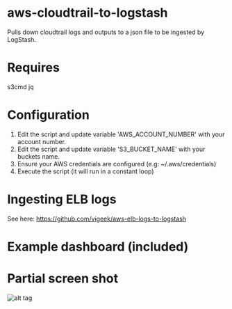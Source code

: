 # aws-cloudtrail-to-logstash
Pulls down cloudtrail logs and outputs to a json file to be ingested by LogStash.

# Requires
s3cmd
jq

# Configuration

1. Edit the script and update variable 'AWS_ACCOUNT_NUMBER' with your account number.
2. Edit the script and update variable 'S3_BUCKET_NAME' with your buckets name.
3. Ensure your AWS credentials are configured (e.g:  ~/.aws/credentials)
4. Execute the script (it will run in a constant loop)

# Ingesting ELB logs
See here:  https://github.com/vigeek/aws-elb-logs-to-logstash

# Example dashboard (included)
# Partial screen shot
![alt tag](https://github.com/vigeek/aws-cloudtrail-to-logstash/blob/master/kibana-dashboard/dashboard-partial-ss.png)
